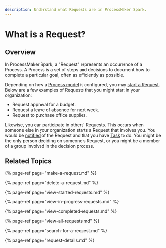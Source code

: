 ```yaml
---
description: Understand what Requests are in ProcessMaker Spark.
---
```


# What is a Request?

## Overview

In ProcessMaker Spark, a "Request" represents an occurrence of a Process. A Process is a set of steps and decisions to document how to complete a particular goal, often as efficiently as possible.

Depending on how a [Process model](../../designing-processes/process-design/what-is-process-modeling.md) is configured, you may [start a Request](make-a-request.md#start-a-request). Below are a few examples of Requests that you might start in your organization:

* Request approval for a budget.
* Request a leave of absence for next week.
* Request to purchase office supplies.

Likewise, you can participate in others' Requests. This occurs when someone else in your organization starts a Request that involves you. You would be [notified](../notifications.md) of the Request and that you have [Task](../task-management/what-is-a-task.md) to do. You might be the only person deciding on someone's Request, or you might be a member of a group involved in the decision process.

## Related Topics

{% page-ref page="make-a-request.md" %}

{% page-ref page="delete-a-request.md" %}

{% page-ref page="view-started-requests.md" %}

{% page-ref page="view-in-progress-requests.md" %}

{% page-ref page="view-completed-requests.md" %}

{% page-ref page="view-all-requests.md" %}

{% page-ref page="search-for-a-request.md" %}

{% page-ref page="request-details.md" %}

